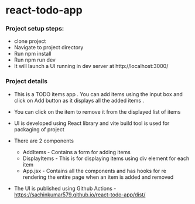 # react-todo-app

### Project setup steps:
- clone project 
- Navigate to project directory 
- Run npm install
- Run npm run dev
- It will launch a UI running in dev server at http://localhost:3000/

### Project details
- This is a TODO items app . You can add items using the input box and click on Add button as it displays all the added items .
- You can click on the item to remove it from the displayed list of items    
- UI is developed using React library and vite build tool is used for packaging of project  
- There are 2 components 
  - AddItems - Contains a form for adding items   
  - DisplayItems - This is for displaying items using div element for each item 
  - App.jsx - Contains all the components and has hooks for re rendering the entire page when an item is added and removed

- The UI is published using Github Actions - https://sachinkumar579.github.io/react-todo-app/dist/
